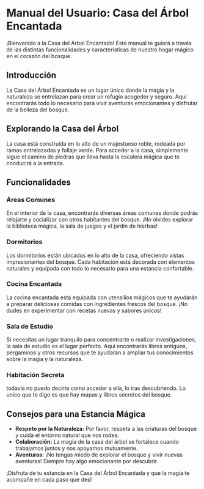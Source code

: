 # Manual del Usuario: Casa del Árbol Encantada

¡Bienvenido a la Casa del Árbol Encantada! Este manual te guiará a través de las distintas funcionalidades y características de nuestro hogar mágico en el corazón del bosque.

## Introducción

La Casa del Árbol Encantada es un lugar único donde la magia y la naturaleza se entrelazan para crear un refugio acogedor y seguro. Aquí encontrarás todo lo necesario para vivir aventuras emocionantes y disfrutar de la belleza del bosque.

## Explorando la Casa del Árbol

La casa está construida en lo alto de un majestuoso roble, rodeada por ramas entrelazadas y follaje verde. Para acceder a la casa, simplemente sigue el camino de piedras que lleva hasta la escalera mágica que te conducirá a la entrada.

## Funcionalidades

### Áreas Comunes

En el interior de la casa, encontrarás diversas áreas comunes donde podrás relajarte y socializar con otros habitantes del bosque. ¡No olvides explorar la biblioteca mágica, la sala de juegos y el jardín de hierbas!

### Dormitorios

Los dormitorios están ubicados en lo alto de la casa, ofreciendo vistas impresionantes del bosque. Cada habitación está decorada con elementos naturales y equipada con todo lo necesario para una estancia confortable.

### Cocina Encantada

La cocina encantada está equipada con utensilios mágicos que te ayudarán a preparar deliciosas comidas con ingredientes frescos del bosque. ¡No dudes en experimentar con recetas nuevas y sabores únicos!

### Sala de Estudio

Si necesitas un lugar tranquilo para concentrarte o realizar investigaciones, la sala de estudio es el lugar perfecto. Aquí encontrarás libros antiguos, pergaminos y otros recursos que te ayudarán a ampliar tus conocimientos sobre la magia y la naturaleza.

### Habitación Secreta

todavia no puedo decirte como acceder a ella, lo iras descubriendo. Lo unico que te digo es que hay mapas y libros secretos del bosque.

## Consejos para una Estancia Mágica

- **Respeto por la Naturaleza:** Por favor, respeta a las criaturas del bosque y cuida el entorno natural que nos rodea.
- **Colaboración:** La magia de la casa del árbol se fortalece cuando trabajamos juntos y nos apoyamos mutuamente.
- **Aventuras:** ¡No tengas miedo de explorar el bosque y vivir nuevas aventuras! Siempre hay algo emocionante por descubrir.

¡Disfruta de tu estancia en la Casa del Árbol Encantada y que la magia te acompañe en cada paso que des!

